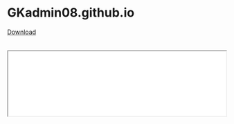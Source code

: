 # GKadmin08.github.io

  
<!DOCTYPE html>
<html>
<head>
</head>
<body>
<a href="https://gkadmin08.github.io/Testetikett.pdf">Download</a>
<br>
<br>
<br>
<iframe src="gkadmin08.github.io/Testetikett.pdf" width="100% height=100%">
</iframe>
</body>
</html>
